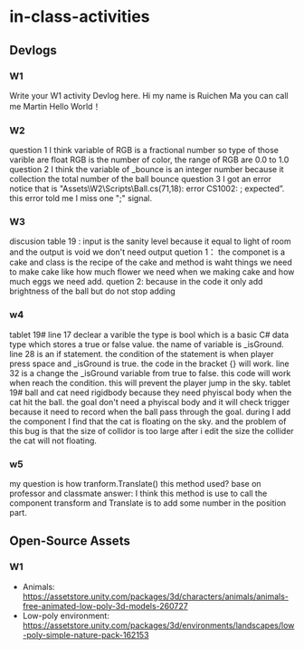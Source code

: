 # in-class-activities
## Devlogs
### W1
Write your W1 activity Devlog here.
Hi my name is Ruichen Ma you can call me Martin
Hello World！ 
### W2
question 1
 I think variable of RGB is a fractional number so type of those varible are float RGB is the number of color, the range of RGB are 0.0 to 1.0
question 2
I think the variable of _bounce is an integer number because it collection the total number of the ball bounce
question 3
I got an error notice that is "Assets\W2\Scripts\Ball.cs(71,18): error CS1002: ; expected”. this error told me I miss one ";" signal.

### W3 
discusion table 19 :
input is the sanity level because it equal to light of room and the output is void we don't need output
quetion 1： the componet is a cake and class is the recipe of the cake and method is waht things we need to make cake like how much flower we need when we making cake and how much eggs we need add.
quetion 2: because in the code it only add brightness of the ball but do not stop adding

### w4
tablet 19# line 17 declear a varible the type is bool which is a basic C# data type which stores a true or false value. the name of variable is _isGround.
line 28 is an if statement. the condition of the statement is when player press space and _isGround is true. the code in the bracket {} will work. 
line 32 is a change the _isGround variable from true to false. this code will work when reach the condition. this will prevent the player jump in the sky.
tablet 19# ball and cat need rigidbody because they need phyiscal body when the cat hit the ball. the goal don't need a phyiscal body and it will check trigger because it need to record when the ball pass through the goal. during I add the component I find that the cat is floating on the sky. and the problem of this bug is that the size of collidor is too large after i edit the size the collider the cat will not floating.

### w5
my question is how tranform.Translate() this method used?
base on professor and classmate answer: I think this method is use to call the component transform and Translate is to add some number in the position part.


## Open-Source Assets
### W1


- Animals: https://assetstore.unity.com/packages/3d/characters/animals/animals-free-animated-low-poly-3d-models-260727 
- Low-poly environment: https://assetstore.unity.com/packages/3d/environments/landscapes/low-poly-simple-nature-pack-162153 


